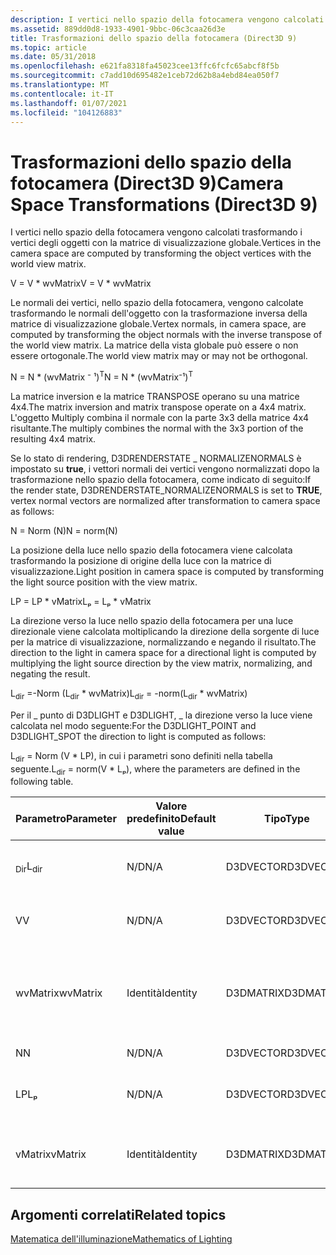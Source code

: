 ```yaml
---
description: I vertici nello spazio della fotocamera vengono calcolati trasformando i vertici degli oggetti con la matrice di visualizzazione globale.
ms.assetid: 889dd0d8-1933-4901-9bbc-06c3caa26d3e
title: Trasformazioni dello spazio della fotocamera (Direct3D 9)
ms.topic: article
ms.date: 05/31/2018
ms.openlocfilehash: e621fa8318fa45023cee13ffc6fcfc65abcf8f5b
ms.sourcegitcommit: c7add10d695482e1ceb72d62b8a4ebd84ea050f7
ms.translationtype: MT
ms.contentlocale: it-IT
ms.lasthandoff: 01/07/2021
ms.locfileid: "104126883"
---
```

# <a name="camera-space-transformations-direct3d-9"></a><span data-ttu-id="c32d1-103">Trasformazioni dello spazio della fotocamera (Direct3D 9)</span><span class="sxs-lookup"><span data-stu-id="c32d1-103">Camera Space Transformations (Direct3D 9)</span></span>

<span data-ttu-id="c32d1-104">I vertici nello spazio della fotocamera vengono calcolati trasformando i vertici degli oggetti con la matrice di visualizzazione globale.</span><span class="sxs-lookup"><span data-stu-id="c32d1-104">Vertices in the camera space are computed by transforming the object vertices with the world view matrix.</span></span>

<span data-ttu-id="c32d1-105">V = V \* wvMatrix</span><span class="sxs-lookup"><span data-stu-id="c32d1-105">V = V \* wvMatrix</span></span>

<span data-ttu-id="c32d1-106">Le normali dei vertici, nello spazio della fotocamera, vengono calcolate trasformando le normali dell'oggetto con la trasformazione inversa della matrice di visualizzazione globale.</span><span class="sxs-lookup"><span data-stu-id="c32d1-106">Vertex normals, in camera space, are computed by transforming the object normals with the inverse transpose of the world view matrix.</span></span> <span data-ttu-id="c32d1-107">La matrice della vista globale può essere o non essere ortogonale.</span><span class="sxs-lookup"><span data-stu-id="c32d1-107">The world view matrix may or may not be orthogonal.</span></span>

<span data-ttu-id="c32d1-108">N = N \* (wvMatrix ⁻ ¹)<sup>T</sup></span><span class="sxs-lookup"><span data-stu-id="c32d1-108">N = N \* (wvMatrix⁻¹)<sup>T</sup></span></span>

<span data-ttu-id="c32d1-109">La matrice inversion e la matrice TRANSPOSE operano su una matrice 4x4.</span><span class="sxs-lookup"><span data-stu-id="c32d1-109">The matrix inversion and matrix transpose operate on a 4x4 matrix.</span></span> <span data-ttu-id="c32d1-110">L'oggetto Multiply combina il normale con la parte 3x3 della matrice 4x4 risultante.</span><span class="sxs-lookup"><span data-stu-id="c32d1-110">The multiply combines the normal with the 3x3 portion of the resulting 4x4 matrix.</span></span>

<span data-ttu-id="c32d1-111">Se lo stato di rendering, D3DRENDERSTATE \_ NORMALIZENORMALS è impostato su **true**, i vettori normali dei vertici vengono normalizzati dopo la trasformazione nello spazio della fotocamera, come indicato di seguito:</span><span class="sxs-lookup"><span data-stu-id="c32d1-111">If the render state, D3DRENDERSTATE\_NORMALIZENORMALS is set to **TRUE**, vertex normal vectors are normalized after transformation to camera space as follows:</span></span>

<span data-ttu-id="c32d1-112">N = Norm (N)</span><span class="sxs-lookup"><span data-stu-id="c32d1-112">N = norm(N)</span></span>

<span data-ttu-id="c32d1-113">La posizione della luce nello spazio della fotocamera viene calcolata trasformando la posizione di origine della luce con la matrice di visualizzazione.</span><span class="sxs-lookup"><span data-stu-id="c32d1-113">Light position in camera space is computed by transforming the light source position with the view matrix.</span></span>

<span data-ttu-id="c32d1-114">LP = LP \* vMatrix</span><span class="sxs-lookup"><span data-stu-id="c32d1-114">Lₚ = Lₚ \* vMatrix</span></span>

<span data-ttu-id="c32d1-115">La direzione verso la luce nello spazio della fotocamera per una luce direzionale viene calcolata moltiplicando la direzione della sorgente di luce per la matrice di visualizzazione, normalizzando e negando il risultato.</span><span class="sxs-lookup"><span data-stu-id="c32d1-115">The direction to the light in camera space for a directional light is computed by multiplying the light source direction by the view matrix, normalizing, and negating the result.</span></span>

<span data-ttu-id="c32d1-116">L<sub>dir</sub> =-Norm (L<sub>dir</sub> \* wvMatrix)</span><span class="sxs-lookup"><span data-stu-id="c32d1-116">L<sub>dir</sub> = -norm(L<sub>dir</sub> \* wvMatrix)</span></span>

<span data-ttu-id="c32d1-117">Per il \_ punto di D3DLIGHT e D3DLIGHT, \_ la direzione verso la luce viene calcolata nel modo seguente:</span><span class="sxs-lookup"><span data-stu-id="c32d1-117">For the D3DLIGHT\_POINT and D3DLIGHT\_SPOT the direction to light is computed as follows:</span></span>

<span data-ttu-id="c32d1-118">L<sub>dir</sub> = Norm (V \* LP), in cui i parametri sono definiti nella tabella seguente.</span><span class="sxs-lookup"><span data-stu-id="c32d1-118">L<sub>dir</sub> = norm(V \* Lₚ), where the parameters are defined in the following table.</span></span>



| <span data-ttu-id="c32d1-119">Parametro</span><span class="sxs-lookup"><span data-stu-id="c32d1-119">Parameter</span></span>       | <span data-ttu-id="c32d1-120">Valore predefinito</span><span class="sxs-lookup"><span data-stu-id="c32d1-120">Default value</span></span> | <span data-ttu-id="c32d1-121">Tipo</span><span class="sxs-lookup"><span data-stu-id="c32d1-121">Type</span></span>      | <span data-ttu-id="c32d1-122">Descrizione</span><span class="sxs-lookup"><span data-stu-id="c32d1-122">Description</span></span>                                               |
|-----------------|---------------|-----------|-----------------------------------------------------------|
| <span data-ttu-id="c32d1-123"><sub>Dir</sub></span><span class="sxs-lookup"><span data-stu-id="c32d1-123">L<sub>dir</sub></span></span> | <span data-ttu-id="c32d1-124">N/D</span><span class="sxs-lookup"><span data-stu-id="c32d1-124">N/A</span></span>           | <span data-ttu-id="c32d1-125">D3DVECTOR</span><span class="sxs-lookup"><span data-stu-id="c32d1-125">D3DVECTOR</span></span> | <span data-ttu-id="c32d1-126">Vettore direzione dal vertice dell'oggetto alla luce</span><span class="sxs-lookup"><span data-stu-id="c32d1-126">Direction vector from object vertex to the light</span></span>          |
| <span data-ttu-id="c32d1-127">V</span><span class="sxs-lookup"><span data-stu-id="c32d1-127">V</span></span>               | <span data-ttu-id="c32d1-128">N/D</span><span class="sxs-lookup"><span data-stu-id="c32d1-128">N/A</span></span>           | <span data-ttu-id="c32d1-129">D3DVECTOR</span><span class="sxs-lookup"><span data-stu-id="c32d1-129">D3DVECTOR</span></span> | <span data-ttu-id="c32d1-130">Posizione vertice nello spazio della fotocamera</span><span class="sxs-lookup"><span data-stu-id="c32d1-130">Vertex position in camera space</span></span>                           |
| <span data-ttu-id="c32d1-131">wvMatrix</span><span class="sxs-lookup"><span data-stu-id="c32d1-131">wvMatrix</span></span>        | <span data-ttu-id="c32d1-132">Identità</span><span class="sxs-lookup"><span data-stu-id="c32d1-132">Identity</span></span>      | <span data-ttu-id="c32d1-133">D3DMATRIX</span><span class="sxs-lookup"><span data-stu-id="c32d1-133">D3DMATRIX</span></span> | <span data-ttu-id="c32d1-134">Matrice composita contenente le trasformazioni globali e di visualizzazione</span><span class="sxs-lookup"><span data-stu-id="c32d1-134">Composite matrix containing the world and view transforms</span></span> |
| <span data-ttu-id="c32d1-135">N</span><span class="sxs-lookup"><span data-stu-id="c32d1-135">N</span></span>               | <span data-ttu-id="c32d1-136">N/D</span><span class="sxs-lookup"><span data-stu-id="c32d1-136">N/A</span></span>           | <span data-ttu-id="c32d1-137">D3DVECTOR</span><span class="sxs-lookup"><span data-stu-id="c32d1-137">D3DVECTOR</span></span> | <span data-ttu-id="c32d1-138">Normale vertice</span><span class="sxs-lookup"><span data-stu-id="c32d1-138">Vertex normal</span></span>                                             |
| <span data-ttu-id="c32d1-139">LP</span><span class="sxs-lookup"><span data-stu-id="c32d1-139">Lₚ</span></span>              | <span data-ttu-id="c32d1-140">N/D</span><span class="sxs-lookup"><span data-stu-id="c32d1-140">N/A</span></span>           | <span data-ttu-id="c32d1-141">D3DVECTOR</span><span class="sxs-lookup"><span data-stu-id="c32d1-141">D3DVECTOR</span></span> | <span data-ttu-id="c32d1-142">Posizione chiara nello spazio della fotocamera</span><span class="sxs-lookup"><span data-stu-id="c32d1-142">Light position in camera space</span></span>                            |
| <span data-ttu-id="c32d1-143">vMatrix</span><span class="sxs-lookup"><span data-stu-id="c32d1-143">vMatrix</span></span>         | <span data-ttu-id="c32d1-144">Identità</span><span class="sxs-lookup"><span data-stu-id="c32d1-144">Identity</span></span>      | <span data-ttu-id="c32d1-145">D3DMATRIX</span><span class="sxs-lookup"><span data-stu-id="c32d1-145">D3DMATRIX</span></span> | <span data-ttu-id="c32d1-146">Matrice contenente la trasformazione visualizzazione</span><span class="sxs-lookup"><span data-stu-id="c32d1-146">Matrix containing the view transform</span></span>                      |



 

## <a name="related-topics"></a><span data-ttu-id="c32d1-147">Argomenti correlati</span><span class="sxs-lookup"><span data-stu-id="c32d1-147">Related topics</span></span>

<dl> <dt>

[<span data-ttu-id="c32d1-148">Matematica dell'illuminazione</span><span class="sxs-lookup"><span data-stu-id="c32d1-148">Mathematics of Lighting</span></span>](mathematics-of-lighting.md)
</dt> </dl>

 

 



